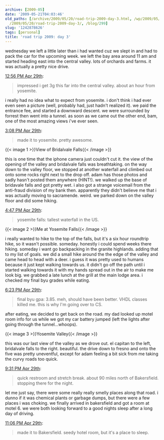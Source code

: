 ```yaml
---
archive: [2009-05]
date: '2009-05-21T04:03:46'
old_paths: [/archive/2009/05/20/road-trip-2009-day-3.html, /wp/2009/05/20/road-trip-2009-day-3/,
  /2009/05/20/road-trip-2009-day-3/, /blog/299]
slug: '1242878626'
tags: [personal]
title: 'road trip 2009: day 3'
---
```


wednesday we left a little later than i had wanted cuz we slept in and had
to pack the car for the upcoming week. we left the bay area around 11 am
and started heading east into the central valley. lots of orchards and
farms. it was actually a pretty nice drive.

[12:56 PM Apr 29th][1]:

> impressed i get 3g this far into the central valley. about an hour from
> yosemite.
  
i really had no idea what to expect from yosemite. i don't think i had
ever even seen a picture (well, probably had, just hadn't realized it). we
paid the entrance fee, and started a downward descent. we were surrounded
by forrest then went into a tunnel. as soon as we came out the other end,
bam, one of the most amazing views i've ever seen.

[3:08 PM Apr 29th][2]:

> made it to yosemite. pretty awesome.
 
{{< image 1 >}}View of Bridalvale Falls{{< /image >}}

this is one time that the iphone camera just couldn't cut it. the view of
the opening of the valley and bridalvale falls was breathtaking. on the
way down to the valley floor, we stopped at another waterfall and climbed
out onto some rocks right next to the drop off. adam has those photos and
sadly hasn't posted them anywhere (HINT!). we walked up the base of
bridavale falls and got pretty wet. i also got a strange voicemail from
the anti-fraud division of my bank then. apparently they didn't believe me
that i was actually moving to sacramende. weird. we parked down on the
valley floor and did some hiking.

[4:47 PM Apr 29th][4]:

> yosemite falls: tallest waterfall in the US.
 
{{< image 2 >}}Me at Yosemite Falls{{< /image >}}

i really wanted to hike to the top of the falls, but it's a six hour
roundtrip hike, so it wasn't possible. someday. honestly i could spend
weeks there hiking. someday i want go backpacking in the granite
highlands. adding that to my list of goals. we did a small hike around the
the edge of the valley and came head to head with a deer. i guess it was
pretty used to humans because it just kept walking towards us. it didn't
go off the path until i started walking towards it with my hands spread
out in the air to make me look big. we grabbed a late lunch at the grill
at the main lodge area. i checked my final byu grades while eating.

[6:23 PM Apr 29th][6]:

> final byu gpa: 3.85. meh, should have been better. VHDL classes killed
> me. this is why I'm going over to CS.

after eating, we decided to get back on the road. my dad looked up motel
room info for us while we got my car battery jumped (left the lights after
going through the tunnel...whoops).

{{< image 3 >}}Yosemite Valley{{< /image >}}

this was our last view of the valley as we drove out. el capitan to the
left, bridalvale falls to the right. beautiful. the drive down to fresno
and onto the five was pretty uneventful, except for adam feeling a bit
sick from me taking the curvy roads too quick.

[9:31 PM Apr 29th][8]:

> quick restroom and stretch break. about 90 miles north of Bakersfield.
> stopping there for the night.
 
let me just say, there were some really really smelly places along that
road. i dunno if it was chemical plants or garbage dumps, but there were
a few places i was choking. we finally arrived in bakersfield and got
a room at motel 6. we were both looking forward to a good nights sleep
after a long day of driving.

[11:06 PM Apr 29th][9]:

> made it to Bakersfield. seedy hotel room, but it's a place to sleep.
 
[1]: http://twitter.com/bismark/status/1651518639
[2]: http://twitter.com/bismark/status/1652702791
[4]: http://twitter.com/bismark/status/1653544667
[6]: http://twitter.com/bismark/status/1654305931
[8]: http://twitter.com/bismark/status/1655911830
[9]: http://twitter.com/bismark/status/1656543614

